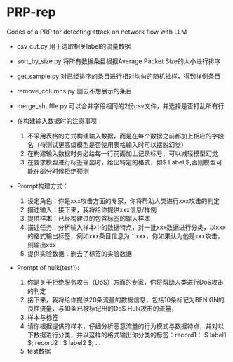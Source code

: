# PRP-rep
 Codes of a PRP for detecting attack on network flow with LLM

* csv_cut.py 用于选取相关label的流量数据
* sort_by_size.py 将所有数据条目根据Average Packet Size的大小进行排序
* get_sample.py 对已经排序的条目进行相对均匀的随机抽样，得到样例条目
* remove_columns.py 删去不想展示的条目
* merge_shuffle.py 可以合并字段相同的2份csv文件，并选择是否打乱所有行

* 在构建输入数据时的注意事项：
  1. 不采用表格的方式构建输入数据，而是在每个数据之前都加上相应的字段名（待测试更高级模型是否使用表格输入时可以摆脱幻觉）
  2. 在构建输入数据时务必给每一行前面加上记录标号，可以减轻模型幻觉
  3. 在要求模型进行标签输出时，给出特定的格式，如\$ Label \$,否则模型可能在部分时候拒绝预测

* Prompt构建方式：
  1. 设定角色：你是xxx攻击方面的专家，你将帮助人类进行xxx攻击的判定
  2. 描述输入：接下来，我将给你提供xxx信息/样例
  3. 提供样本：已经构建过的包含标签的输入样本
  4. 描述任务：分析输入样本中的数据特点，对一批xxx数据进行分类，以xxx的格式输出标签，例如xxx条目信息为：xxx，你如果认为他是xxx攻击，则输出xxx
  5. 提供实验数据：删去了标签的实验数据

* Prompt of hulk(test1):
  1. 你是关于拒绝服务攻击（DoS）方面的专家，你将帮助人类进行DoS攻击的判定
  2. 接下来，我将给你提供20条流量的数据信息，包括10条标记为BENIGN的良性流量，与10条已被标记出的DoS Hulk攻击的流量，
  3. 样本与标签
  4. 请你根据提供的样本，仔细分析恶意流量的行为模式与数据特点，并对以下数据进行分类，并以这样的格式输出你分类的标签：record1： \$ label1 \$; record2 : \$ label2 \$; ...
  5. test数据